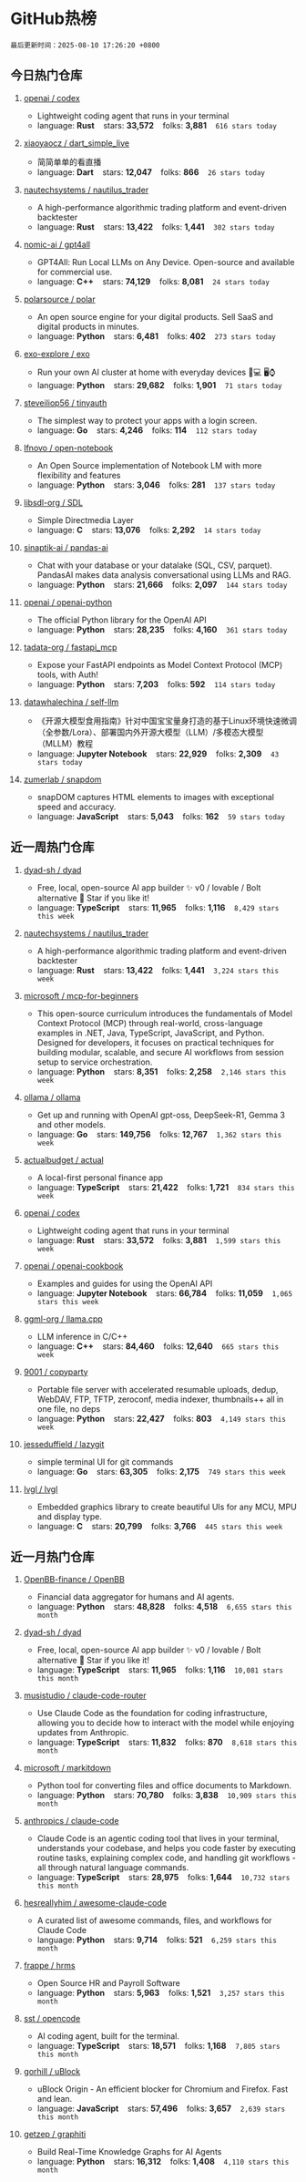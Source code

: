 # GitHub热榜

`最后更新时间：2025-08-10 17:26:20 +0800`

## 今日热门仓库

1. [openai / codex](https://github.com/openai/codex)
    - Lightweight coding agent that runs in your terminal
    - language: **Rust** &nbsp;&nbsp; stars: **33,572** &nbsp;&nbsp; folks: **3,881**  &nbsp;&nbsp; `616 stars today`

1. [xiaoyaocz / dart_simple_live](https://github.com/xiaoyaocz/dart_simple_live)
    - 简简单单的看直播
    - language: **Dart** &nbsp;&nbsp; stars: **12,047** &nbsp;&nbsp; folks: **866**  &nbsp;&nbsp; `26 stars today`

1. [nautechsystems / nautilus_trader](https://github.com/nautechsystems/nautilus_trader)
    - A high-performance algorithmic trading platform and event-driven backtester
    - language: **Rust** &nbsp;&nbsp; stars: **13,422** &nbsp;&nbsp; folks: **1,441**  &nbsp;&nbsp; `302 stars today`

1. [nomic-ai / gpt4all](https://github.com/nomic-ai/gpt4all)
    - GPT4All: Run Local LLMs on Any Device. Open-source and available for commercial use.
    - language: **C++** &nbsp;&nbsp; stars: **74,129** &nbsp;&nbsp; folks: **8,081**  &nbsp;&nbsp; `24 stars today`

1. [polarsource / polar](https://github.com/polarsource/polar)
    - An open source engine for your digital products. Sell SaaS and digital products in minutes.
    - language: **Python** &nbsp;&nbsp; stars: **6,481** &nbsp;&nbsp; folks: **402**  &nbsp;&nbsp; `273 stars today`

1. [exo-explore / exo](https://github.com/exo-explore/exo)
    - Run your own AI cluster at home with everyday devices 📱💻 🖥️⌚
    - language: **Python** &nbsp;&nbsp; stars: **29,682** &nbsp;&nbsp; folks: **1,901**  &nbsp;&nbsp; `71 stars today`

1. [steveiliop56 / tinyauth](https://github.com/steveiliop56/tinyauth)
    - The simplest way to protect your apps with a login screen.
    - language: **Go** &nbsp;&nbsp; stars: **4,246** &nbsp;&nbsp; folks: **114**  &nbsp;&nbsp; `112 stars today`

1. [lfnovo / open-notebook](https://github.com/lfnovo/open-notebook)
    - An Open Source implementation of Notebook LM with more flexibility and features
    - language: **Python** &nbsp;&nbsp; stars: **3,046** &nbsp;&nbsp; folks: **281**  &nbsp;&nbsp; `137 stars today`

1. [libsdl-org / SDL](https://github.com/libsdl-org/SDL)
    - Simple Directmedia Layer
    - language: **C** &nbsp;&nbsp; stars: **13,076** &nbsp;&nbsp; folks: **2,292**  &nbsp;&nbsp; `14 stars today`

1. [sinaptik-ai / pandas-ai](https://github.com/sinaptik-ai/pandas-ai)
    - Chat with your database or your datalake (SQL, CSV, parquet). PandasAI makes data analysis conversational using LLMs and RAG.
    - language: **Python** &nbsp;&nbsp; stars: **21,666** &nbsp;&nbsp; folks: **2,097**  &nbsp;&nbsp; `144 stars today`

1. [openai / openai-python](https://github.com/openai/openai-python)
    - The official Python library for the OpenAI API
    - language: **Python** &nbsp;&nbsp; stars: **28,235** &nbsp;&nbsp; folks: **4,160**  &nbsp;&nbsp; `361 stars today`

1. [tadata-org / fastapi_mcp](https://github.com/tadata-org/fastapi_mcp)
    - Expose your FastAPI endpoints as Model Context Protocol (MCP) tools, with Auth!
    - language: **Python** &nbsp;&nbsp; stars: **7,203** &nbsp;&nbsp; folks: **592**  &nbsp;&nbsp; `114 stars today`

1. [datawhalechina / self-llm](https://github.com/datawhalechina/self-llm)
    - 《开源大模型食用指南》针对中国宝宝量身打造的基于Linux环境快速微调（全参数/Lora）、部署国内外开源大模型（LLM）/多模态大模型（MLLM）教程
    - language: **Jupyter Notebook** &nbsp;&nbsp; stars: **22,929** &nbsp;&nbsp; folks: **2,309**  &nbsp;&nbsp; `43 stars today`

1. [zumerlab / snapdom](https://github.com/zumerlab/snapdom)
    - snapDOM captures HTML elements to images with exceptional speed and accuracy.
    - language: **JavaScript** &nbsp;&nbsp; stars: **5,043** &nbsp;&nbsp; folks: **162**  &nbsp;&nbsp; `59 stars today`


## 近一周热门仓库

1. [dyad-sh / dyad](https://github.com/dyad-sh/dyad)
    - Free, local, open-source AI app builder ✨ v0 / lovable / Bolt alternative 🌟 Star if you like it!
    - language: **TypeScript** &nbsp;&nbsp; stars: **11,965** &nbsp;&nbsp; folks: **1,116**  &nbsp;&nbsp; `8,429 stars this week`

1. [nautechsystems / nautilus_trader](https://github.com/nautechsystems/nautilus_trader)
    - A high-performance algorithmic trading platform and event-driven backtester
    - language: **Rust** &nbsp;&nbsp; stars: **13,422** &nbsp;&nbsp; folks: **1,441**  &nbsp;&nbsp; `3,224 stars this week`

1. [microsoft / mcp-for-beginners](https://github.com/microsoft/mcp-for-beginners)
    - This open-source curriculum introduces the fundamentals of Model Context Protocol (MCP) through real-world, cross-language examples in .NET, Java, TypeScript, JavaScript, and Python. Designed for developers, it focuses on practical techniques for building modular, scalable, and secure AI workflows from session setup to service orchestration.
    - language: **Python** &nbsp;&nbsp; stars: **8,351** &nbsp;&nbsp; folks: **2,258**  &nbsp;&nbsp; `2,146 stars this week`

1. [ollama / ollama](https://github.com/ollama/ollama)
    - Get up and running with OpenAI gpt-oss, DeepSeek-R1, Gemma 3 and other models.
    - language: **Go** &nbsp;&nbsp; stars: **149,756** &nbsp;&nbsp; folks: **12,767**  &nbsp;&nbsp; `1,362 stars this week`

1. [actualbudget / actual](https://github.com/actualbudget/actual)
    - A local-first personal finance app
    - language: **TypeScript** &nbsp;&nbsp; stars: **21,422** &nbsp;&nbsp; folks: **1,721**  &nbsp;&nbsp; `834 stars this week`

1. [openai / codex](https://github.com/openai/codex)
    - Lightweight coding agent that runs in your terminal
    - language: **Rust** &nbsp;&nbsp; stars: **33,572** &nbsp;&nbsp; folks: **3,881**  &nbsp;&nbsp; `1,599 stars this week`

1. [openai / openai-cookbook](https://github.com/openai/openai-cookbook)
    - Examples and guides for using the OpenAI API
    - language: **Jupyter Notebook** &nbsp;&nbsp; stars: **66,784** &nbsp;&nbsp; folks: **11,059**  &nbsp;&nbsp; `1,065 stars this week`

1. [ggml-org / llama.cpp](https://github.com/ggml-org/llama.cpp)
    - LLM inference in C/C++
    - language: **C++** &nbsp;&nbsp; stars: **84,460** &nbsp;&nbsp; folks: **12,640**  &nbsp;&nbsp; `665 stars this week`

1. [9001 / copyparty](https://github.com/9001/copyparty)
    - Portable file server with accelerated resumable uploads, dedup, WebDAV, FTP, TFTP, zeroconf, media indexer, thumbnails++ all in one file, no deps
    - language: **Python** &nbsp;&nbsp; stars: **22,427** &nbsp;&nbsp; folks: **803**  &nbsp;&nbsp; `4,149 stars this week`

1. [jesseduffield / lazygit](https://github.com/jesseduffield/lazygit)
    - simple terminal UI for git commands
    - language: **Go** &nbsp;&nbsp; stars: **63,305** &nbsp;&nbsp; folks: **2,175**  &nbsp;&nbsp; `749 stars this week`

1. [lvgl / lvgl](https://github.com/lvgl/lvgl)
    - Embedded graphics library to create beautiful UIs for any MCU, MPU and display type.
    - language: **C** &nbsp;&nbsp; stars: **20,799** &nbsp;&nbsp; folks: **3,766**  &nbsp;&nbsp; `445 stars this week`


## 近一月热门仓库

1. [OpenBB-finance / OpenBB](https://github.com/OpenBB-finance/OpenBB)
    - Financial data aggregator for humans and AI agents.
    - language: **Python** &nbsp;&nbsp; stars: **48,828** &nbsp;&nbsp; folks: **4,518**  &nbsp;&nbsp; `6,655 stars this month`

1. [dyad-sh / dyad](https://github.com/dyad-sh/dyad)
    - Free, local, open-source AI app builder ✨ v0 / lovable / Bolt alternative 🌟 Star if you like it!
    - language: **TypeScript** &nbsp;&nbsp; stars: **11,965** &nbsp;&nbsp; folks: **1,116**  &nbsp;&nbsp; `10,081 stars this month`

1. [musistudio / claude-code-router](https://github.com/musistudio/claude-code-router)
    - Use Claude Code as the foundation for coding infrastructure, allowing you to decide how to interact with the model while enjoying updates from Anthropic.
    - language: **TypeScript** &nbsp;&nbsp; stars: **11,832** &nbsp;&nbsp; folks: **870**  &nbsp;&nbsp; `8,618 stars this month`

1. [microsoft / markitdown](https://github.com/microsoft/markitdown)
    - Python tool for converting files and office documents to Markdown.
    - language: **Python** &nbsp;&nbsp; stars: **70,780** &nbsp;&nbsp; folks: **3,838**  &nbsp;&nbsp; `10,909 stars this month`

1. [anthropics / claude-code](https://github.com/anthropics/claude-code)
    - Claude Code is an agentic coding tool that lives in your terminal, understands your codebase, and helps you code faster by executing routine tasks, explaining complex code, and handling git workflows - all through natural language commands.
    - language: **TypeScript** &nbsp;&nbsp; stars: **28,975** &nbsp;&nbsp; folks: **1,644**  &nbsp;&nbsp; `10,732 stars this month`

1. [hesreallyhim / awesome-claude-code](https://github.com/hesreallyhim/awesome-claude-code)
    - A curated list of awesome commands, files, and workflows for Claude Code
    - language: **Python** &nbsp;&nbsp; stars: **9,714** &nbsp;&nbsp; folks: **521**  &nbsp;&nbsp; `6,259 stars this month`

1. [frappe / hrms](https://github.com/frappe/hrms)
    - Open Source HR and Payroll Software
    - language: **Python** &nbsp;&nbsp; stars: **5,963** &nbsp;&nbsp; folks: **1,521**  &nbsp;&nbsp; `3,257 stars this month`

1. [sst / opencode](https://github.com/sst/opencode)
    - AI coding agent, built for the terminal.
    - language: **TypeScript** &nbsp;&nbsp; stars: **18,571** &nbsp;&nbsp; folks: **1,168**  &nbsp;&nbsp; `7,805 stars this month`

1. [gorhill / uBlock](https://github.com/gorhill/uBlock)
    - uBlock Origin - An efficient blocker for Chromium and Firefox. Fast and lean.
    - language: **JavaScript** &nbsp;&nbsp; stars: **57,496** &nbsp;&nbsp; folks: **3,657**  &nbsp;&nbsp; `2,639 stars this month`

1. [getzep / graphiti](https://github.com/getzep/graphiti)
    - Build Real-Time Knowledge Graphs for AI Agents
    - language: **Python** &nbsp;&nbsp; stars: **16,312** &nbsp;&nbsp; folks: **1,408**  &nbsp;&nbsp; `4,110 stars this month`

